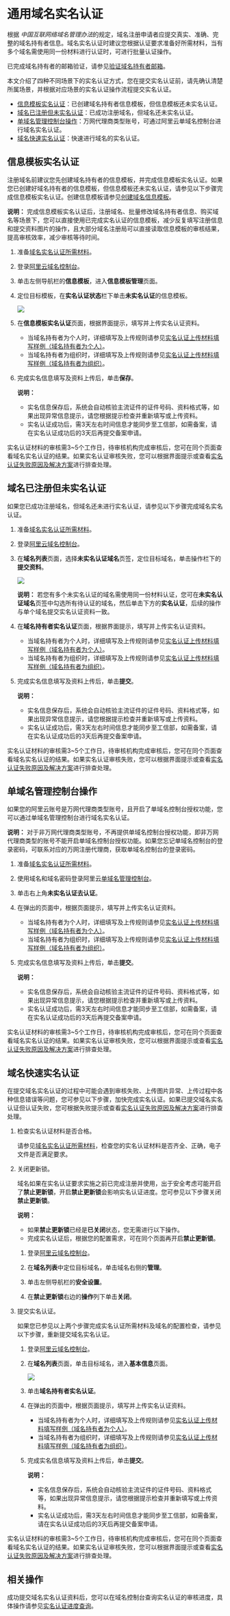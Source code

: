 # 通用域名实名认证

根据 *中国互联网络域名管理办法*的规定，域名注册申请者应提交真实、准确、完整的域名持有者信息。域名实名认证时建议您根据认证要求准备好所需材料，当有多个域名需使用同一份材料进行认证时，可进行批量认证操作。

已完成域名持有者的邮箱验证，请参见[验证域名持有者邮箱](/cn.zh-CN/域名管理/验证域名持有者邮箱.md)。

本文介绍了四种不同场景下的实名认证方式，您在提交实名认证前，请先确认清楚所属场景，并根据对应场景的实名认证操作流程提交实名认证。

-   [信息模板实名认证](#section_gti_bhw_mdb)：已创建域名持有者信息模板，但信息模板还未实名认证。
-   [域名已注册但未实名认证](#section_cti_s5f_beh)：已成功注册域名，但域名还未实名认证。
-   [单域名管理控制台操作](#section_aid_ixs_48x)：万网代理商类型账号，可通过阿里云单域名控制台进行域名实名认证。
-   [域名快速实名认证](#section_gw2_1s5_0uy)：快速进行域名的实名认证。

## 信息模板实名认证

注册域名前建议您先创建域名持有者的信息模板，并完成信息模板实名认证。如果您已创建好域名持有者的信息模板，但信息模板还未实名认证，请参见以下步骤完成信息模板实名认证。创建信息模板请参见[创建域名信息模板](/cn.zh-CN/域名管理/创建域名信息模板.md)。

**说明：** 完成信息模板实名认证后，注册域名、批量修改域名持有者信息、购买域名等场景下，您可以直接使用已完成实名认证的信息模板，减少反复填写注册信息和提交资料图片的操作，且大部分域名注册局可以直接读取信息模板的审核结果，提高审核效率，减少审核等待时间。

1.  准备[域名实名认证所需材料](/cn.zh-CN/域名实名认证/域名实名认证所需资料.md)。

2.  登录[阿里云域名控制台](https://netcn.console.aliyun.com/core/domain/list)。

3.  单击左侧导航栏的**信息模板**，进入**信息模板管理**页面。

4.  定位目标模板，在**实名认证状态**栏下单击**未实名认证**的信息模板。

    ![](https://static-aliyun-doc.oss-cn-hangzhou.aliyuncs.com/assets/img/zh-CN/8028649951/p38244.png)

5.  在**信息模板实名认证**页面，根据界面提示，填写并上传实名认证资料。

    -   当域名持有者为个人时，详细填写及上传规则请参见[实名认证上传材料填写样例（域名持有者为个人）](/cn.zh-CN/域名实名认证/实名认证上传材料填写样例/实名认证上传材料填写样例（域名持有者为个人）.md)。
    -   当域名持有者为组织时，详细填写及上传规则请参见[实名认证上传材料填写样例（域名持有者为组织）](/cn.zh-CN/域名实名认证/实名认证上传材料填写样例/实名认证上传材料填写样例（域名持有者为组织）.md)。
6.  完成实名信息填写及资料上传后，单击**保存**。

    **说明：**

    -   实名信息保存后，系统会自动核验主流证件的证件号码、资料格式等，如果出现异常信息提示，请您根据提示检查并重新填写或上传资料。
    -   实名认证成功后，需3天左右时间信息才能同步至工信部，如需备案，请在实名认证成功后的3天后再提交备案申请。

实名认证材料的审核需3~5个工作日，待审核机构完成审核后，您可在同个页面查看域名实名认证的结果。如果实名认证审核失败，您可以根据界面提示或查看[实名认证失败原因及解决方案](/cn.zh-CN/域名实名认证/实名认证失败原因及解决方案.md)进行排查处理。

## 域名已注册但未实名认证

如果您已成功注册域名，但域名还未进行实名认证，请参见以下步骤完成域名实名认证。

1.  准备[域名实名认证所需材料](/cn.zh-CN/域名实名认证/域名实名认证所需资料.md)。

2.  登录[阿里云域名控制台](https://netcn.console.aliyun.com/core/domain/list)。

3.  在**域名列表**页面，选择**未实名认证域名**页签，定位目标域名，单击操作栏下的**提交资料**。

    ![](https://static-aliyun-doc.oss-cn-hangzhou.aliyuncs.com/assets/img/zh-CN/9028649951/p38245.png)

    **说明：** 若您有多个未实名认证的域名需使用同一份材料认证，您可在**未实名认证域名**页签中勾选所有待认证的域名，然后单击下方的**实名认证**，后续的操作与单个域名提交实名认证资料一致。

4.  在**域名持有者实名认证**页面，根据界面提示，填写并上传实名认证资料。

    -   当域名持有者为个人时，详细填写及上传规则请参见[实名认证上传材料填写样例（域名持有者为个人）](/cn.zh-CN/域名实名认证/实名认证上传材料填写样例/实名认证上传材料填写样例（域名持有者为个人）.md)。
    -   当域名持有者为组织时，详细填写及上传规则请参见[实名认证上传材料填写样例（域名持有者为组织）](/cn.zh-CN/域名实名认证/实名认证上传材料填写样例/实名认证上传材料填写样例（域名持有者为组织）.md)。
5.  完成实名信息填写及资料上传后，单击**提交**。

    **说明：**

    -   实名信息保存后，系统会自动核验主流证件的证件号码、资料格式等，如果出现异常信息提示，请您根据提示检查并重新填写或上传资料。
    -   实名认证成功后，需3天左右时间信息才能同步至工信部，如需备案，请在实名认证成功后的3天后再提交备案申请。

实名认证材料的审核需3~5个工作日，待审核机构完成审核后，您可在同个页面查看域名实名认证的结果。如果实名认证审核失败，您可以根据界面提示或查看[实名认证失败原因及解决方案](/cn.zh-CN/域名实名认证/实名认证失败原因及解决方案.md)进行排查处理。

## 单域名管理控制台操作

如果您的阿里云账号是万网代理商类型账号，且开启了单域名控制台授权功能，您可以通过单域名管理控制台进行域名实名认证。

**说明：** 对于非万网代理商类型账号，不再提供单域名控制台授权功能，即非万网代理商类型的账号不能开启单域名控制台授权功能。如果您忘记单域名控制台的登录密码，可联系对应的万网注册代理商，获取单域名控制台的登录密码。

1.  准备[域名实名认证所需材料](/cn.zh-CN/域名实名认证/域名实名认证所需资料.md)。

2.  使用域名和域名密码登录阿里云[单域名管理控制台](https://dc.aliyun.com/)。

3.  单击右上角**未实名认证去认证**。

4.  在弹出的页面中，根据页面提示，填写并上传实名认证资料。

    -   当域名持有者为个人时，详细填写及上传规则请参见[实名认证上传材料填写样例（域名持有者为个人）](/cn.zh-CN/域名实名认证/实名认证上传材料填写样例/实名认证上传材料填写样例（域名持有者为个人）.md)。
    -   当域名持有者为组织时，详细填写及上传规则请参见[实名认证上传材料填写样例（域名持有者为组织）](/cn.zh-CN/域名实名认证/实名认证上传材料填写样例/实名认证上传材料填写样例（域名持有者为组织）.md)。
5.  完成实名信息填写及资料上传后，单击**提交**。

    **说明：**

    -   实名信息保存后，系统会自动核验主流证件的证件号码、资料格式等，如果出现异常信息提示，请您根据提示检查并重新填写或上传资料。
    -   实名认证成功后，需3天左右时间信息才能同步至工信部，如需备案，请在实名认证成功后的3天后再提交备案申请。

实名认证材料的审核需3~5个工作日，待审核机构完成审核后，您可在同个页面查看域名实名认证的结果。如果实名认证审核失败，您可以根据界面提示或查看[实名认证失败原因及解决方案](/cn.zh-CN/域名实名认证/实名认证失败原因及解决方案.md)进行排查处理。

## 域名快速实名认证

在提交域名实名认证的过程中可能会遇到审核失败、上传图片异常、上传过程中各种信息错误等问题，您可参见以下步骤，加快完成实名认证。如果已提交域名实名认证但认证失败，您可根据失败提示或查看[实名认证失败原因及解决方案](/cn.zh-CN/域名实名认证/实名认证失败原因及解决方案.md)进行排查处理。

1.  检查实名认证材料是否合格。

    请参见[域名实名认证所需材料](/cn.zh-CN/域名实名认证/域名实名认证所需资料.md)，检查您的实名认证材料是否齐全、正确，电子文件是否满足要求。

2.  关闭更新锁。

    域名如果在实名认证要求实施之前已完成注册并使用，出于安全考虑可能开启了**禁止更新锁**，开启**禁止更新锁**会影响实名认证进度。您可参见以下步骤关闭**禁止更新锁**。

    **说明：**

    -   如果**禁止更新锁**已经是**已关闭**状态，您无需进行以下操作。
    -   完成实名认证后，根据您的配置需求，可在同个页面再开启**禁止更新锁**。
    1.  登录[阿里云域名控制台](https://netcn.console.aliyun.com/core/domain/list)。

    2.  在**域名列表**中定位目标域名，单击域名右侧的**管理**。

    3.  单击左侧导航栏的**安全设置**。

    4.  在**禁止更新锁**右边的**操作**列下单击**关闭**。

3.  提交实名认证。

    如果您已参见以上两个步骤完成实名认证所需材料及域名的配置检查，请参见以下步骤，重新提交域名实名认证。

    1.  登录[阿里云域名控制台](https://netcn.console.aliyun.com/core/domain/list)。

    2.  在**域名列表**页面，单击目标域名，进入**基本信息**页面。

        ![](https://static-aliyun-doc.oss-cn-hangzhou.aliyuncs.com/assets/img/zh-CN/9028649951/p39835.png)

    3.  单击**域名持有者实名认证**。

    4.  在弹出的页面中，根据页面提示，填写并上传实名认证资料。

        -   当域名持有者为个人时，详细填写及上传规则请参见[实名认证上传材料填写样例（域名持有者为个人）](/cn.zh-CN/域名实名认证/实名认证上传材料填写样例/实名认证上传材料填写样例（域名持有者为个人）.md)。
        -   当域名持有者为组织时，详细填写及上传规则请参见[实名认证上传材料填写样例（域名持有者为组织）](/cn.zh-CN/域名实名认证/实名认证上传材料填写样例/实名认证上传材料填写样例（域名持有者为组织）.md)。
    5.  完成实名信息填写及资料上传后，单击**提交**。

        **说明：**

        -   实名信息保存后，系统会自动核验主流证件的证件号码、资料格式等，如果出现异常信息提示，请您根据提示检查并重新填写或上传资料。
        -   实名认证成功后，需3天左右时间信息才能同步至工信部，如需备案，请在实名认证成功后的3天后再提交备案申请。

实名认证材料的审核需3~5个工作日，待审核机构完成审核后，您可在同个页面查看域名实名认证的结果。如果实名认证审核失败，您可以根据界面提示或查看[实名认证失败原因及解决方案](/cn.zh-CN/域名实名认证/实名认证失败原因及解决方案.md)进行排查处理。

## 相关操作

成功提交域名实名认证资料后，您可以在域名控制台查询实名认证的审核进度，具体操作请参见[实名认证进度查询](/cn.zh-CN/域名实名认证/实名认证进度查询.md)。

